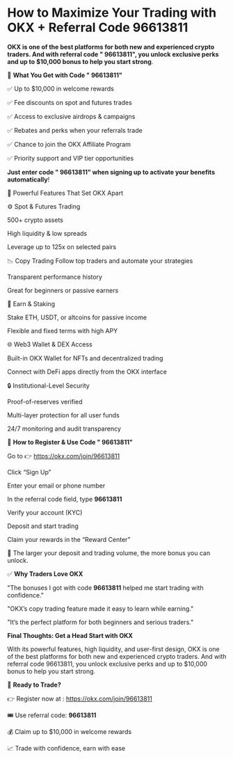 # How to Maximize Your  Trading with OKX + Referral Code 96613811

 **OKX is one of the best platforms for both new and experienced crypto traders. And with referral code " 96613811", you unlock exclusive perks and up to $10,000 bonus to help you start strong**.

🎁 **What You Get with Code " 96613811"**

✅ Up to $10,000 in welcome rewards

✅ Fee discounts on spot and futures trades

✅ Access to exclusive airdrops & campaigns

✅ Rebates and perks when your referrals trade

✅ Chance to join the OKX Affiliate Program

✅ Priority support and VIP tier opportunities

**Just enter code " 96613811" when signing up to activate your benefits automatically**!

🔐 Powerful Features That Set OKX Apart

⚙️ Spot & Futures Trading

500+ crypto assets

High liquidity & low spreads

Leverage up to 125x on selected pairs

📉 Copy Trading
Follow top traders and automate your strategies

Transparent performance history

Great for beginners or passive earners

💼 Earn & Staking

Stake ETH, USDT, or altcoins for passive income

Flexible and fixed terms with high APY

🌐 Web3 Wallet & DEX Access

Built-in OKX Wallet for NFTs and decentralized trading

Connect with DeFi apps directly from the OKX interface

🔒 Institutional-Level Security

Proof-of-reserves verified

Multi-layer protection for all user funds

24/7 monitoring and audit transparency

📝 **How to Register & Use Code " 96613811"**

Go to 👉 https://okx.com/join/96613811

Click “Sign Up”

Enter your email or phone number

In the referral code field, type **96613811**

Verify your account (KYC)

Deposit and start trading

Claim your rewards in the “Reward Center”

🎯 The larger your deposit and trading volume, the more bonus you can unlock.

✅ **Why Traders Love OKX**

"The bonuses I got with code **96613811** helped me start trading with confidence."

"OKX’s copy trading feature made it easy to learn while earning."

"It’s the perfect platform for both beginners and serious traders."

**Final Thoughts: Get a Head Start with OKX**

With its powerful features, high liquidity, and user-first design, OKX is one of the best platforms for both new and experienced crypto traders. And with referral code 96613811, you unlock exclusive perks and up to $10,000 bonus to help you start strong.

🔗 **Ready to Trade?**

👉 Register now at  : https://okx.com/join/96613811

🎟 Use referral code: **96613811**

💰 Claim up to $10,000 in welcome rewards

📈 Trade with confidence, earn with ease
